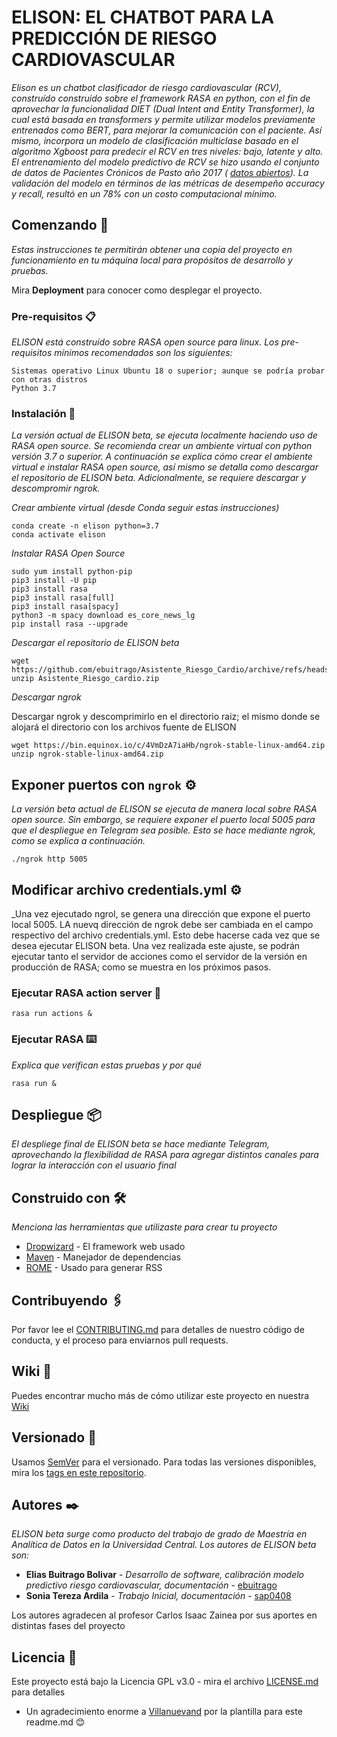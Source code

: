 # ELISON: EL CHATBOT PARA LA PREDICCIÓN DE RIESGO CARDIOVASCULAR

_Elison es un chatbot clasificador de riesgo cardiovascular (RCV), construído construido sobre el framework RASA en python, con el fin de aprovechar la funcionalidad DIET (Dual Intent and Entity Transformer), la cual está basada en transformers y permite utilizar modelos previamente entrenados como BERT, para mejorar la comunicación con el paciente. Así mismo, incorpora un modelo de clasificación multiclase basado en el algoritmo Xgboost para predecir el RCV en tres niveles: bajo, latente y alto. El entrenamiento del modelo predictivo de RCV se hizo usando el conjunto de datos de Pacientes Crónicos de Pasto año 2017 ( [datos abiertos](https://www.datos.gov.co/)). La validación del modelo en términos de las métricas de desempeño accuracy y recall, resultó en un 78% con un costo computacional mínimo._

## Comenzando 🚀

_Estas instrucciones te permitirán obtener una copia del proyecto en funcionamiento en tu máquina local para propósitos de desarrollo y pruebas._

Mira **Deployment** para conocer como desplegar el proyecto.


### Pre-requisitos 📋

_ELISON está construído sobre RASA open source para linux. Los pre-requisitos mínimos recomendados son los siguientes:_

```
Sistemas operativo Linux Ubuntu 18 o superior; aunque se podría probar con otras distros
Python 3.7 

```

### Instalación 🔧

_La versión actual de ELISON beta, se ejecuta localmente haciendo uso de RASA open source. Se recomienda crear un ambiente virtual con python versión 3.7 o superior. A continuación se explica cómo crear el ambiente virtual e instalar RASA open source, así mismo se detalla como descargar el repositorio de ELISON beta. Adicionalmente, se requiere descargar y descompromir ngrok._

_Crear ambiente virtual (desde Conda seguir estas instrucciones)_

```
conda create -n elison python=3.7
conda activate elison
```

_Instalar RASA Open Source_

```
sudo yum install python-pip
pip3 install -U pip
pip3 install rasa
pip3 install rasa[full]
pip3 install rasa[spacy]
python3 -m spacy download es_core_news_lg
pip install rasa --upgrade
```
_Descargar el repositorio de ELISON beta_

```
wget https://github.com/ebuitrago/Asistente_Riesgo_Cardio/archive/refs/heads/main.zip
unzip Asistente_Riesgo_cardio.zip
```

_Descargar ngrok_

Descargar ngrok y descomprimirlo en el directorio raiz; el mismo donde se alojará el directorio con los archivos fuente de ELISON

```
wget https://bin.equinox.io/c/4VmDzA7iaHb/ngrok-stable-linux-amd64.zip
unzip ngrok-stable-linux-amd64.zip
```

## Exponer puertos con ``` ngrok ``` ⚙️

_La versión beta actual de ELISON se ejecuta de manera local sobre RASA open source. Sin embargo, se requiere exponer el puerto local 5005 para que el despliegue en Telegram sea posible. Esto se hace mediante ngrok, como se explica a continuación._

```
./ngrok http 5005 
```

## Modificar archivo credentials.yml ⚙️

_Una vez ejecutado ngrol, se genera una dirección que expone el puerto local 5005. LA nuevq dirección de ngrok debe ser cambiada en el campo respectivo del archivo credentials.yml. Esto debe hacerse cada vez que se desea ejecutar ELISON beta. Una vez realizada este ajuste, se podrán ejecutar tanto el servidor de acciones como el servidor de la versión en producción de RASA; como se muestra en los próximos pasos.

### Ejecutar RASA action server 🔩

```
rasa run actions &
```

### Ejecutar RASA ⌨️

_Explica que verifican estas pruebas y por qué_

```
rasa run &
```

## Despliegue 📦

_El despliege final de ELISON beta se hace mediante Telegram, aprovechando la flexibilidad de RASA para agregar distintos canales para lograr la interacción con el usuario final_

## Construido con 🛠️

_Menciona las herramientas que utilizaste para crear tu proyecto_

* [Dropwizard](http://www.dropwizard.io/1.0.2/docs/) - El framework web usado
* [Maven](https://maven.apache.org/) - Manejador de dependencias
* [ROME](https://rometools.github.io/rome/) - Usado para generar RSS

## Contribuyendo 🖇️

Por favor lee el [CONTRIBUTING.md](https://gist.github.com/villanuevand/xxxxxx) para detalles de nuestro código de conducta, y el proceso para enviarnos pull requests.

## Wiki 📖

Puedes encontrar mucho más de cómo utilizar este proyecto en nuestra [Wiki](https://github.com/tu/proyecto/wiki)

## Versionado 📌

Usamos [SemVer](http://semver.org/) para el versionado. Para todas las versiones disponibles, mira los [tags en este repositorio](https://github.com/tu/proyecto/tags).

## Autores ✒️

_ELISON beta surge como producto del trabajo de grado de Maestría en Analítica de Datos en la Universidad Central. Los autores de ELISON beta son:_

* **Elias Buitrago Bolivar** - *Desarrollo de software, calibración modelo predictivo riesgo cardiovascular, documentación* - [ebuitrago](https://github.com/ebuitrago)
* **Sonia Tereza Ardila** - *Trabajo Inicial, documentación* - [sap0408](https://github.com/sap0408)
  
Los autores agradecen al profesor Carlos Isaac Zainea por sus aportes en distintas fases del proyecto 

## Licencia 📄

Este proyecto está bajo la Licencia GPL v3.0 - mira el archivo [LICENSE.md](LICENSE.md) para detalles


* Un agradecimiento enorme a [Villanuevand](https://github.com/Villanuevand) por la plantilla para este readme.md 😊
